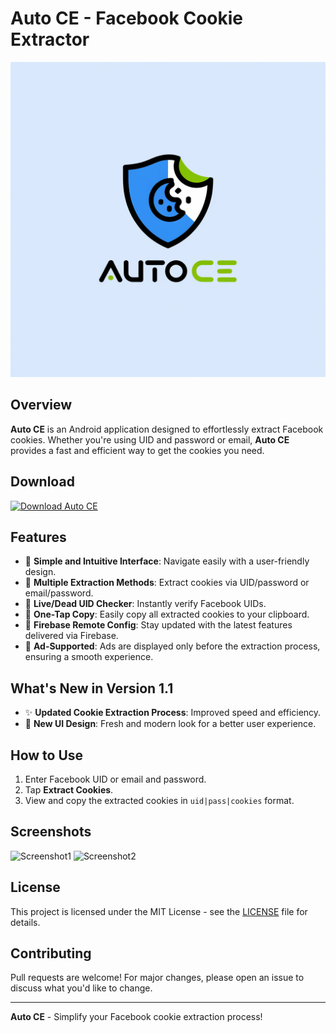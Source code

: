 # Auto CE - Facebook Cookie Extractor

![Auto CE Logo](https://github.com/Inception09/AutoCE-App/blob/main/logo.jpg)

## Overview
**Auto CE** is an Android application designed to effortlessly extract Facebook cookies. Whether you're using UID and password or email, **Auto CE** provides a fast and efficient way to get the cookies you need.

## Download
[![Download Auto CE](https://img.shields.io/badge/Download-Auto%20CE-brightgreen)](https://raw.githubusercontent.com/Inception09/AutoCE-App/refs/heads/main/Auto%20CE%201.2.apk)

## Features
- 🔹 **Simple and Intuitive Interface**: Navigate easily with a user-friendly design.
- 🔹 **Multiple Extraction Methods**: Extract cookies via UID/password or email/password.
- 🔹 **Live/Dead UID Checker**: Instantly verify Facebook UIDs.
- 🔹 **One-Tap Copy**: Easily copy all extracted cookies to your clipboard.
- 🔹 **Firebase Remote Config**: Stay updated with the latest features delivered via Firebase.
- 🔹 **Ad-Supported**: Ads are displayed only before the extraction process, ensuring a smooth experience.

## What's New in Version 1.1
- ✨ **Updated Cookie Extraction Process**: Improved speed and efficiency.
- 🎨 **New UI Design**: Fresh and modern look for a better user experience.

## How to Use
1. Enter Facebook UID or email and password.
2. Tap **Extract Cookies**.
3. View and copy the extracted cookies in `uid|pass|cookies` format.

## Screenshots
![Screenshot1](link_to_screenshot_1)
![Screenshot2](link_to_screenshot_2)

## License
This project is licensed under the MIT License - see the [LICENSE](LICENSE) file for details.

## Contributing
Pull requests are welcome! For major changes, please open an issue to discuss what you'd like to change.

---

**Auto CE** - Simplify your Facebook cookie extraction process! 
